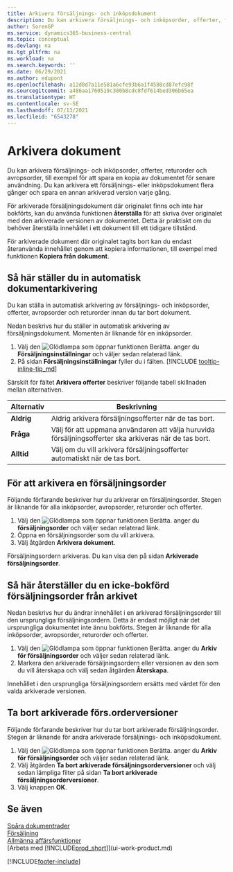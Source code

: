 ```yaml
---
title: Arkivera försäljnings- och inköpsdokument
description: Du kan arkivera försäljnings- och inköpsorder, offerter, försäljningsreturorder och avropsorder, och du kan använda arkiverade dokumentet för att återskapa dokumentet som det arkiverades från.
author: SorenGP
ms.service: dynamics365-business-central
ms.topic: conceptual
ms.devlang: na
ms.tgt_pltfrm: na
ms.workload: na
ms.search.keywords: ''
ms.date: 06/29/2021
ms.author: edupont
ms.openlocfilehash: a12d8d7a11e581a6cfe93b6a1f4588cd87efc98f
ms.sourcegitcommit: a486aa1760519c380b8cdc8fdf614bed306b65ea
ms.translationtype: HT
ms.contentlocale: sv-SE
ms.lasthandoff: 07/13/2021
ms.locfileid: "6543278"
---
```

# <a name="archive-documents"></a>Arkivera dokument
Du kan arkivera försäljnings- och inköpsorder, offerter, returorder och avropsorder, till exempel för att spara en kopia av dokumentet för senare användning. Du kan arkivera ett försäljnings- eller inköpsdokument flera gånger och spara en annan arkiverad version varje gång.

För arkiverade försäljningsdokument där originalet finns och inte har bokförts, kan du använda funktionen **återställa** för att skriva över originalet med den arkiverade versionen av dokumentet. Detta är praktiskt om du behöver återställa innehållet i ett dokument till ett tidigare tillstånd.

För arkiverade dokument där originalet tagits bort kan du endast återanvända innehållet genom att kopiera informationen, till exempel med funktionen **Kopiera från dokument**.  

## <a name="to-set-up-automatic-document-archiving"></a>Så här ställer du in automatisk dokumentarkivering

Du kan ställa in automatisk arkivering av försäljnings- och inköpsorder, offerter, avropsorder och returorder innan du tar bort dokument.

Nedan beskrivs hur du ställer in automatisk arkivering av försäljningsdokument. Momenten är liknande för en inköpsorder.

1. Välj den ![Glödlampa som öppnar funktionen Berätta.](media/ui-search/search_small.png "Berätta vad du vill göra") anger du **Försäljningsinställningar** och väljer sedan relaterad länk.
2. På sidan **Försäljningsinställningar** fyller du i fälten. [!INCLUDE [tooltip-inline-tip_md](includes/tooltip-inline-tip_md.md)]

Särskilt för fältet **Arkivera offerter** beskriver följande tabell skillnaden mellan alternativen.

|Alternativ|Beskrivning|
|------|-----------|
|**Aldrig**| Aldrig arkivera försäljningsofferter när de tas bort.|
|**Fråga**|Välj för att uppmana användaren att välja huruvida försäljningsofferter ska arkiveras när de tas bort.|
|**Alltid**|Välj om du vill arkivera försäljningsofferter automatiskt när de tas bort.|

## <a name="to-archive-a-sales-order"></a>För att arkivera en försäljningsorder

Följande förfarande beskriver hur du arkiverar en försäljningsorder. Stegen är liknande för alla inköpsorder, avropsorder, returorder och offerter.

1. Välj den ![Glödlampa som öppnar funktionen Berätta.](media/ui-search/search_small.png "Berätta vad du vill göra") anger du **försäljningsorder** och väljer sedan relaterad länk.  
2. Öppna en försäljningsorder som du vill arkivera.  
3. Välj åtgärden **Arkivera dokument**.

Försäljningsordern arkiveras. Du kan visa den på sidan **Arkiverade försäljningsorder**.

## <a name="to-restore-a-non-posted-sales-order-from-the-archive"></a>Så här återställer du en icke-bokförd försäljningsorder från arkivet

Nedan beskrivs hur du ändrar innehållet i en arkiverad försäljningsorder till den ursprungliga försäljningsordern. Detta är endast möjligt när det ursprungliga dokumentet inte ännu bokförts. Stegen är liknande för alla inköpsorder, avropsorder, returorder och offerter.

1. Välj den ![Glödlampa som öppnar funktionen Berätta.](media/ui-search/search_small.png "Berätta vad du vill göra") anger du **Arkiv för försäljningsorder** och väljer sedan relaterad länk.
2. Markera den arkiverade försäljningsordern eller versionen av den som du vill återskapa och välj sedan åtgärden **Återskapa**.  

Innehållet i den ursprungliga försäljningsordern ersätts med värdet för den valda arkiverade versionen.

## <a name="to-delete-archived-sales-orders"></a>Ta bort arkiverade förs.orderversioner

Följande förfarande beskriver hur du tar bort arkiverade försäljningsorder. Stegen är liknande för andra arkiverade försäljnings- och inköpsdokument.

1. Välj den ![Glödlampa som öppnar funktionen Berätta.](media/ui-search/search_small.png "Berätta vad du vill göra") anger du **Arkiv för försäljningsorder** och väljer sedan relaterad länk.  
2. Välj åtgärden **Ta bort arkiverade försäljningsorderversioner** och välj sedan lämpliga filter på sidan **Ta bort arkiverade försäljningsorderversioner**.  
3. Välj knappen **OK**.

## <a name="see-also"></a>Se även

[Spåra dokumentrader](across-how-to-track-document-lines.md)  
[Försäljning](sales-manage-sales.md)  
[Allmänna affärsfunktioner](ui-across-business-areas.md)  
[Arbeta med [!INCLUDE[prod_short](includes/prod_short.md)]](ui-work-product.md)


[!INCLUDE[footer-include](includes/footer-banner.md)]
